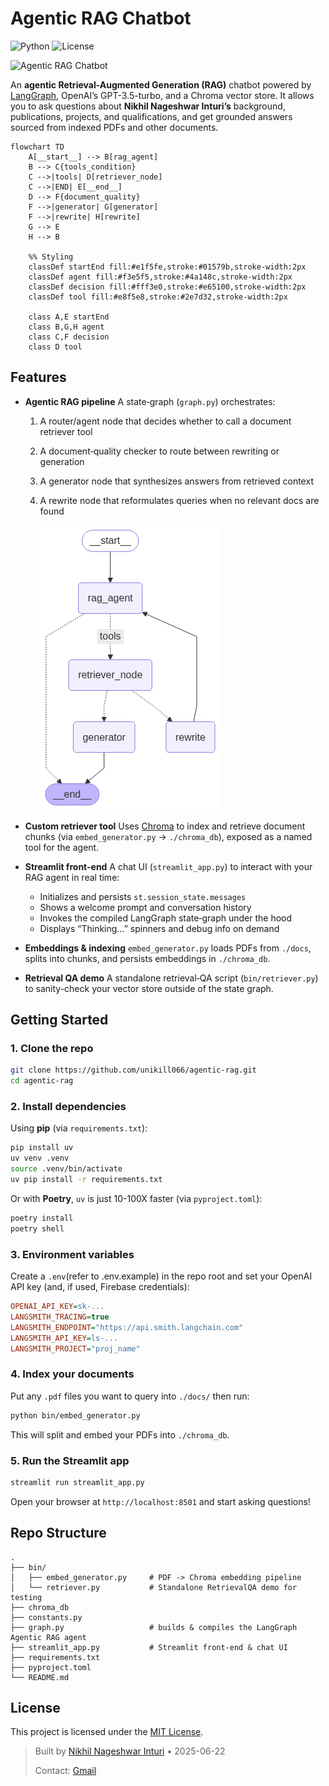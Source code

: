# Agentic RAG Chatbot
![Python](https://img.shields.io/badge/python-3.13%2B-blue?logo=python)
![License](https://github.com/unikill066/agentic-rag/blob/main/LICENSE)

![Agentic RAG Chatbot](misc/AgenticRAGChatbot.gif)

An **agentic Retrieval-Augmented Generation (RAG)** chatbot powered by [LangGraph](https://github.com/unikill066/langgraph), OpenAI’s GPT-3.5-turbo, and a Chroma vector store. It allows you to ask questions about **Nikhil Nageshwar Inturi’s** background, publications, projects, and qualifications, and get grounded answers sourced from indexed PDFs and other documents.

```mermaid
flowchart TD
    A[__start__] --> B[rag_agent]
    B --> C{tools_condition}
    C -->|tools| D[retriever_node]
    C -->|END| E[__end__]
    D --> F{document_quality}
    F -->|generator| G[generator]
    F -->|rewrite| H[rewrite]
    G --> E
    H --> B
    
    %% Styling
    classDef startEnd fill:#e1f5fe,stroke:#01579b,stroke-width:2px
    classDef agent fill:#f3e5f5,stroke:#4a148c,stroke-width:2px
    classDef decision fill:#fff3e0,stroke:#e65100,stroke-width:2px
    classDef tool fill:#e8f5e8,stroke:#2e7d32,stroke-width:2px
    
    class A,E startEnd
    class B,G,H agent
    class C,F decision
    class D tool
```

## Features

* **Agentic RAG pipeline**
  A state‐graph (`graph.py`) orchestrates:

  1. A router/agent node that decides whether to call a document retriever tool
  2. A document‐quality checker to route between rewriting or generation
  3. A generator node that synthesizes answers from retrieved context
  4. A rewrite node that reformulates queries when no relevant docs are found

      ![Graph Overview](misc/graph.png)

* **Custom retriever tool**
  Uses [Chroma](https://github.com/langchain-community/langchain-community) to index and retrieve document chunks (via `embed_generator.py` → `./chroma_db`), exposed as a named tool for the agent.

* **Streamlit front-end**
  A chat UI (`streamlit_app.py`) to interact with your RAG agent in real time:

  * Initializes and persists `st.session_state.messages`
  * Shows a welcome prompt and conversation history
  * Invokes the compiled LangGraph state‐graph under the hood
  * Displays “Thinking…” spinners and debug info on demand

* **Embeddings & indexing**
  `embed_generator.py` loads PDFs from `./docs`, splits into chunks, and persists embeddings in `./chroma_db`.

* **Retrieval QA demo**
  A standalone retrieval‐QA script (`bin/retriever.py`) to sanity-check your vector store outside of the state graph.

## Getting Started

### 1. Clone the repo

```bash
git clone https://github.com/unikill066/agentic-rag.git
cd agentic-rag
```

### 2. Install dependencies

Using **pip** (via `requirements.txt`):

```bash
pip install uv
uv venv .venv
source .venv/bin/activate
uv pip install -r requirements.txt
```

Or with **Poetry**, `uv` is just 10-100X faster (via `pyproject.toml`):

```bash
poetry install
poetry shell
```

### 3. Environment variables

Create a `.env`(refer to .env.example) in the repo root and set your OpenAI API key (and, if used, Firebase credentials):

```ini
OPENAI_API_KEY=sk-...
LANGSMITH_TRACING=true
LANGSMITH_ENDPOINT="https://api.smith.langchain.com"
LANGSMITH_API_KEY=ls-...
LANGSMITH_PROJECT="proj_name"
```

### 4. Index your documents

Put any `.pdf` files you want to query into `./docs/` then run:

```bash
python bin/embed_generator.py
```

This will split and embed your PDFs into `./chroma_db`.

### 5. Run the Streamlit app

```bash
streamlit run streamlit_app.py
```

Open your browser at `http://localhost:8501` and start asking questions!

## Repo Structure

```
.
├── bin/
│   ├── embed_generator.py     # PDF -> Chroma embedding pipeline
│   └── retriever.py           # Standalone RetrievalQA demo for testing
├── chroma_db
├── constants.py
├── graph.py                   # builds & compiles the LangGraph Agentic RAG agent
├── streamlit_app.py           # Streamlit front‐end & chat UI
├── requirements.txt
├── pyproject.toml
└── README.md
```

## License

This project is licensed under the [MIT License](LICENSE).

> Built by [Nikhil Nageshwar Inturi](https://github.com/unikill066) • 2025-06-22
>
> Contact: [ Gmail ](mailto:inturinikhilnageshwar@gmail.com)
